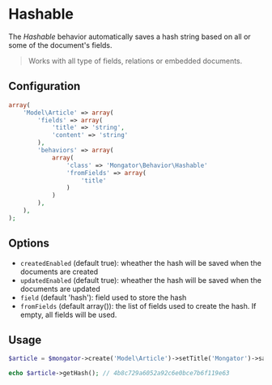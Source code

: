 Hashable
========

The *Hashable* behavior automatically saves a hash string based on all or some of the document's fields. 

> Works with all type of fields, relations or embedded documents.

Configuration
-------------

```php
array(
    'Model\Article' => array(
        'fields' => array(
            'title' => 'string',
            'content' => 'string'
        ),
        'behaviors' => array(
            array(
                'class' => 'Mongator\Behavior\Hashable'
                'fromFields' => array(
                    'title'
                )
            )
        ),
    ),
);

```

Options
-------

* ```createdEnabled``` (default true): wheather the hash will be saved when the documents are created
* ```updatedEnabled``` (default true): wheather the hash will be saved when the documents are updated
* ```field``` (default 'hash'): field used to store the hash
* ```fromFields``` (default array()): the list of fields used to create the hash. If empty, all fields will be used.

Usage
-----

```php
$article = $mongator->create('Model\Article')->setTitle('Mongator')->save();

echo $article->getHash(); // 4b8c729a6052a92c6e0bce7b6f119e63
```
